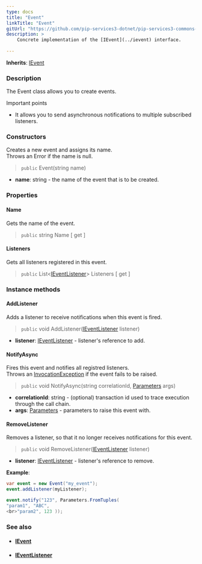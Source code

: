 ```yaml
---
type: docs
title: "Event"
linkTitle: "Event"
gitUrl: "https://github.com/pip-services3-dotnet/pip-services3-commons-dotnet"
description: > 
    Concrete implementation of the [IEvent](../ievent) interface.
   
---
```


**Inherits**: [IEvent](../ievent)

### Description

The Event class allows you to create events.

Important points

- It allows you to send asynchronous notifications to multiple subscribed listeners.

### Constructors

Creates a new event and assigns its name.  
Throws an Error if the name is null.

> `public` Event(string name)

- **name**: string - the name of the event that is to be created.


### Properties

#### Name
Gets the name of the event.
> `public` string Name [ get ]

#### Listeners
Gets all listeners registered in this event.
> `public` List<[IEventListener](../ievent_listener)> Listeners [ get ]


### Instance methods

#### AddListener
Adds a listener to receive notifications when this event is fired.

> `public` void AddListener([IEventListener](../ievent_listener) listener)

- **listener**: [IEventListener](../ievent_listener) - listener's reference to add.


#### NotifyAsync
Fires this event and notifies all registred listeners.  
Throws an [InvocationException](../errors/invocation_exception) if the event fails to be raised.

> `public` void NotifyAsync(string correlationId, [Parameters](../../run/parameters) args)

- **correlationId**: string - (optional) transaction id used to trace execution through the call chain.
- **args**: [Parameters](../../run/parameters) - parameters to raise this event with.

#### RemoveListener
Removes a listener, so that it no longer receives notifications for this event.

> `public` void RemoveListener([IEventListener](../ievent_listener) listener)

- **listener**: [IEventListener](../ievent_listener) - listener's reference to remove.

**Example**:

```cs
var event = new Event("my_event");
event.addListener(myListener);

event.notify("123", Parameters.FromTuples(
"param1", "ABC",   
<br>"param2", 123 ));

```

### See also
- #### [IEvent](../ievent)
- #### [IEventListener](../ievent_listener)
